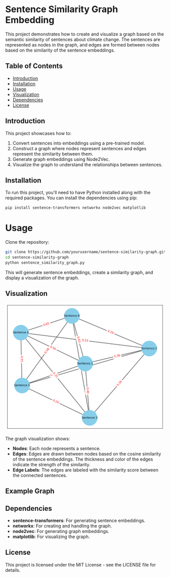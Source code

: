 # Sentence Similarity Graph Embedding

This project demonstrates how to create and visualize a graph based on the semantic similarity of sentences about climate change. The sentences are represented as nodes in the graph, and edges are formed between nodes based on the similarity of the sentence embeddings.

## Table of Contents

- [Introduction](#introduction)
- [Installation](#installation)
- [Usage](#usage)
- [Visualization](#visualization)
- [Dependencies](#dependencies)
- [License](#license)

## Introduction

This project showcases how to:
1. Convert sentences into embeddings using a pre-trained model.
2. Construct a graph where nodes represent sentences and edges represent the similarity between them.
3. Generate graph embeddings using Node2Vec.
4. Visualize the graph to understand the relationships between sentences.

## Installation

To run this project, you'll need to have Python installed along with the required packages. You can install the dependencies using pip:

```bash
pip install sentence-transformers networkx node2vec matplotlib
```

# Usage

Clone the repository:

```bash
git clone https://github.com/yourusername/sentence-similarity-graph.git
cd sentence-similarity-graph
python sentence_similarity_graph.py
```

This will generate sentence embeddings, create a similarity graph, and display a visualization of the graph.

## Visualization

![Sentence Similarity Graph](sentence_similarity_graph.png)

The graph visualization shows:

- **Nodes**: Each node represents a sentence.
- **Edges**: Edges are drawn between nodes based on the cosine similarity of the sentence embeddings. The thickness and color of the edges indicate the strength of the similarity.
- **Edge Labels**: The edges are labeled with the similarity score between the connected sentences.

## Example Graph

## Dependencies

- **sentence-transformers**: For generating sentence embeddings.
- **networkx**: For creating and handling the graph.
- **node2vec**: For generating graph embeddings.
- **matplotlib**: For visualizing the graph.

## License
This project is licensed under the MIT License - see the LICENSE file for details.